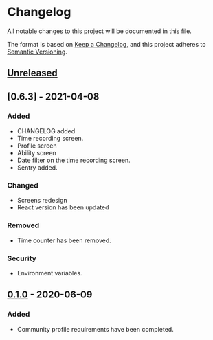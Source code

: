 # Changelog
All notable changes to this project will be documented in this file.

The format is based on [Keep a Changelog](https://keepachangelog.com/en/0.5.3/),
and this project adheres to [Semantic Versioning](https://semver.org/spec/v2.0.0.html).

## [Unreleased]

## [0.6.3] - 2021-04-08
### Added
- CHANGELOG added
- Time recording screen.
- Profile screen
- Ability screen
- Date filter on the time recording screen.
- Sentry added.

### Changed
- Screens redesign
- React version has been updated

### Removed
- Time counter has been removed.

### Security
- Environment variables.

## [0.1.0] - 2020-06-09
### Added
- Community profile requirements have been completed.

[Unreleased]: https://github.com/faelfer/bttr/compare/v0.5.3...HEAD
[0.5.3]: https://github.com/faelfer/bttr/compare/v0.1.0...v0.5.3
[0.1.0]: https://github.com/faelfer/bttr/releases/tag/v0.1.0